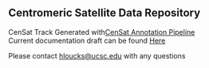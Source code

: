 ## Centromeric Satellite Data Repository
CenSat Track Generated with[CenSat Annotation Pipeline](https://github.com/kmiga/alphaAnnotation/blob/CenSat/cenSatAnnotation/centromereAnnotation.wdl)  
Current documentation draft can be found [Here](https://docs.google.com/document/d/1zEtyfLcON3xcP1YyRLHxTFpm7pe-lvy_apZM0my8lNI/edit?usp=sharing)

Please contact hloucks@ucsc.edu with any questions 